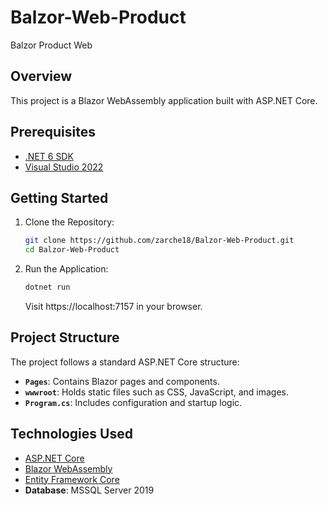 # Balzor-Web-Product
Balzor Product Web

## Overview

This project is a Blazor WebAssembly application built with ASP.NET Core.

## Prerequisites

- [.NET 6 SDK](https://dotnet.microsoft.com/download)
- [Visual Studio 2022](https://visualstudio.microsoft.com/)
  
## Getting Started

1. Clone the Repository:

    ```bash
    git clone https://github.com/zarche18/Balzor-Web-Product.git
    cd Balzor-Web-Product
    ```

2. Run the Application:

    ```bash
    dotnet run
    ```

    Visit https://localhost:7157 in your browser.

## Project Structure

The project follows a standard ASP.NET Core structure:

- **`Pages`**: Contains Blazor pages and components.
- **`wwwroot`**: Holds static files such as CSS, JavaScript, and images.
- **`Program.cs`**: Includes configuration and startup logic.

## Technologies Used

- [ASP.NET Core](https://docs.microsoft.com/en-us/aspnet/core/)
- [Blazor WebAssembly](https://docs.microsoft.com/en-us/aspnet/core/blazor/)
- [Entity Framework Core](https://docs.microsoft.com/en-us/ef/core/)
- **Database**: MSSQL Server 2019
